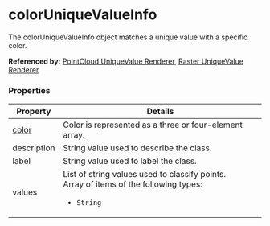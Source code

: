 # colorUniqueValueInfo

The colorUniqueValueInfo object matches a unique value with a specific color.

**Referenced by:** [PointCloud UniqueValue Renderer](pointCloudUniqueValueRenderer.md), [Raster UniqueValue Renderer](rasterUniqueValueRenderer.md)

### Properties

| Property | Details
| --- | ---
| [color](color.md) | Color is represented as a three or four-element array.
| description | String value used to describe the class.
| label | String value used to label the class.
| values | List of string values used to classify points.<br>Array of items of the following types: <ul><li>`String`</li></ul>



